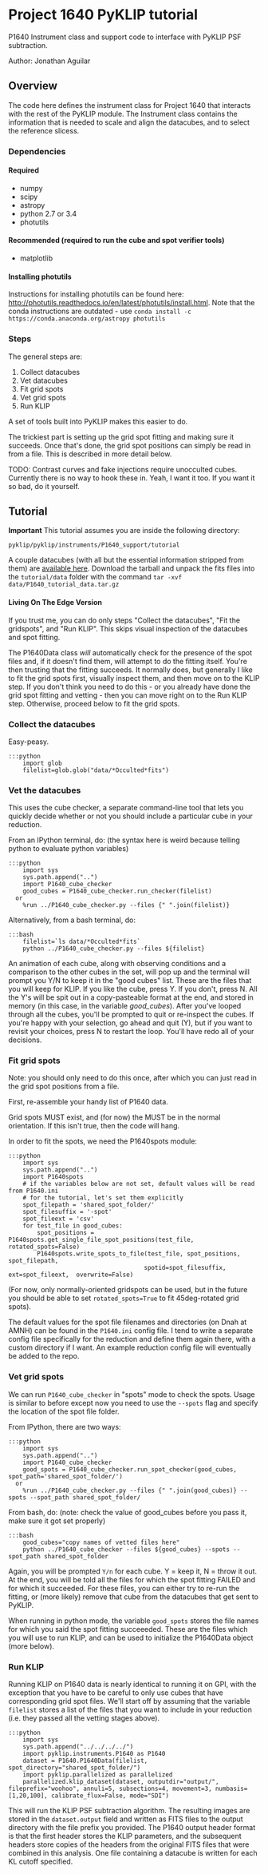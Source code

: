 # Project 1640 PyKLIP tutorial

P1640 Instrument class and support code to interface with PyKLIP PSF subtraction.

Author: Jonathan Aguilar

## Overview

The code here defines the instrument class for Project 1640 that interacts with the rest of the PyKLIP module. The Instrument class contains the information that is needed to scale and align the datacubes, and to select the reference slicess. 

### Dependencies
#### Required
* numpy
* scipy
* astropy
* python 2.7 or 3.4
* photutils
#### Recommended (required to run the cube and spot verifier tools)
* matplotlib

#### Installing photutils ####
Instructions for installing photutils can be found here: http://photutils.readthedocs.io/en/latest/photutils/install.html. Note that the conda instructions are outdated - use `conda install -c https://conda.anaconda.org/astropy photutils`


### Steps
The general steps are: 

1. Collect datacubes
1. Vet datacubes
1. Fit grid spots
1. Vet grid spots
1. Run KLIP

A set of tools built into PyKLIP makes this easier to do.

The trickiest part is setting up the grid spot fitting and making sure it succeeds. Once that's done, the grid spot positions can simply be read in from a file. This is described in more detail below.

TODO: Contrast curves and fake injections require unocculted cubes. Currently there is no way to hook these in. Yeah, I want it too. If you want it so bad, do it yourself.


## Tutorial

**Important** This tutorial assumes you are inside the following directory:

`pyklip/pyklip/instruments/P1640_support/tutorial`

A couple datacubes (with all but the essential information stripped from them) are [available here](https://sites.google.com/site/aguilarja/otherstuff/pyklip-tutorial-data). 
Download the tarball and unpack the fits files into the `tutorial/data` folder with the command `tar -xvf data/P1640_tutorial_data.tar.gz`

#### Living On The Edge Version
If you trust me, you can do only steps "Collect the datacubes", "Fit the gridspots", and "Run KLIP". This skips visual inspection of the datacubes and spot fitting.

The P1640Data class *will* automatically check for the presence of the spot files and, if it doesn't find them, will attempt to do the fitting itself. You're then trusting that the fitting succeeds. It normally does, but generally I like to fit the grid spots first, visually inspect them, and then move on to the KLIP step.  If you don't think you need to do this - or you already have done the grid spot fitting and vetting - then you can move right on to the Run KLIP step. Otherwise, proceed below to fit the grid spots.

### Collect the datacubes
Easy-peasy.

    :::python
        import glob
        filelist=glob.glob("data/*Occulted*fits")

### Vet the datacubes
This uses the cube checker, a separate command-line tool that lets you quickly decide whether or not you should include a particular cube in your reduction.

From an IPython terminal, do: (the syntax here is weird because telling python to evaluate python variables)

    :::python
        import sys
        sys.path.append("..")
        import P1640_cube_checker
        good_cubes = P1640_cube_checker.run_checker(filelist)
      or
        %run ../P1640_cube_checker.py --files {" ".join(filelist)}
        
Alternatively, from a bash terminal, do:

    :::bash
        filelist=`ls data/*Occulted*fits`
        python ../P1640_cube_checker.py --files ${filelist}

An animation of each cube, along with observing conditions and a comparison to the other cubes in the set, will pop up and the terminal will prompt you Y/N to keep it in the "good cubes" list. These are the files that you will keep for KLIP. If you like the cube, press Y. If you don't, press N. All the Y's will be spit out in a copy-pasteable format at the end, and stored in memory (in this case, in the variable *good_cubes*). After you've looped through all the cubes, you'll be prompted to quit or re-inspect the cubes. If you're happy with your selection, go ahead and quit (Y), but if you want to revisit your choices, press N to restart the loop. You'll have redo all of your decisions.

### Fit grid spots
Note: you should only need to do this once, after which you can just read in the grid spot positions from a file.

First, re-assemble your handy list of P1640 data. 

Grid spots MUST exist, and (for now) the MUST be in the normal orientation. If this isn't true, then the code will hang. 

In order to fit the spots, we need the P1640spots module:

    :::python
        import sys
        sys.path.append("..")
        import P1640spots
        # if the variables below are not set, default values will be read from P1640.ini
        # for the tutorial, let's set them explicitly
        spot_filepath = 'shared_spot_folder/'
        spot_filesuffix = '-spot'
        spot_fileext = 'csv'
        for test_file in good_cubes:
            spot_positions = P1640spots.get_single_file_spot_positions(test_file, rotated_spots=False)
            P1640spots.write_spots_to_file(test_file, spot_positions, spot_filepath, 
                                          spotid=spot_filesuffix, ext=spot_fileext,  overwrite=False)
                                           
(For now, only normally-oriented gridspots can be used, but in the future you should be able to set `rotated_spots=True` to fit 45deg-rotated grid spots).

The default values for the spot file filenames and directories (on Dnah at AMNH) can be found in the `P1640.ini` config file. I tend to write a separate config file specifically for the reduction and define them again there, with a custom directory if I want. An example reduction config file will eventually be added to the repo.

### Vet grid spots
We can run `P1640_cube_checker` in "spots" mode to check the spots. Usage is similar to before except now you need to use the `--spots` flag and specify the location of the spot file folder.

From IPython, there are two ways:

    :::python
        import sys
        sys.path.append("..")
        import P1640_cube_checker
        good_spots = P1640_cube_checker.run_spot_checker(good_cubes, spot_path='shared_spot_folder/')
      or
        %run ../P1640_cube_checker.py --files {" ".join(good_cubes)} --spots --spot_path shared_spot_folder/

From bash, do: (note: check the value of good_cubes before you pass it, make sure it got set properly)

    :::bash
        good_cubes="copy names of vetted files here"
        python ../P1640_cube_checker --files ${good_cubes} --spots --spot_path shared_spot_folder


Again, you will be prompted `Y/n` for each cube. Y = keep it, N = throw it out. At the end, you will be told all the files for which the spot fitting FAILED and for which it succeeded. For these files, you can either try to re-run the fitting, or (more likely) remove that cube from the datacubes that get sent to PyKLIP.

When running in python mode, the variable `good_spots` stores the file names for which you said the spot fitting succeeeded. These are the files which you will use to run KLIP, and can be used to initialize the P1640Data object (more below). 

### Run KLIP

Running KLIP on P1640 data is nearly identical to running it on GPI, with the exception that you have to be careful to only use cubes that have corresponding grid spot files. We'll start off by assuming that the variable `filelist` stores a list of the files that you want to include in your reduction (i.e. they passed all the vetting stages above). 

    :::python
        import sys
        sys.path.append("../../../../")
        import pyklip.instruments.P1640 as P1640
        dataset = P1640.P1640Data(filelist, spot_directory="shared_spot_folder/")
        import pyklip.parallelized as parallelized
        parallelized.klip_dataset(dataset, outputdir="output/", fileprefix="woohoo", annuli=5, subsections=4, movement=3, numbasis=[1,20,100], calibrate_flux=False, mode="SDI")

This will run the KLIP PSF subtraction algorithm. The resulting images are stored in the `dataset.output` field and written as FITS files to the output directory with the file prefix you provided. The P1640 output header format is that the first header stores the KLIP parameters, and the subsequent headers store copies of the headers from the original FITS files that were combined in this analysis. One file containing a datacube is written for each KL cutoff specified.



